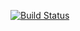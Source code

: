 [![Build Status](https://img.shields.io/endpoint.svg?url=https%3A%2F%2Factions-badge.atrox.dev%2F%2Frus63%2Fdjango-project%2Fbadge%3Fref%3Ddevelop&style=flat)](https://actions-badge.atrox.dev//rus63/django-project/goto?ref=develop)